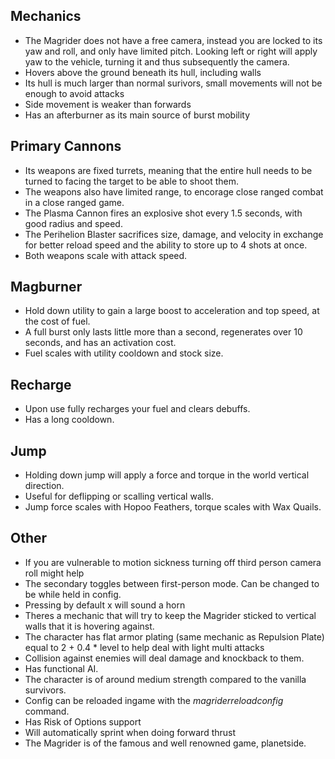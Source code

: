 ## Mechanics
- The Magrider does not have a free camera, instead you are locked to its yaw and roll, and only have limited pitch. Looking left or right will apply yaw to the vehicle, turning it and thus subsequently the camera.
- Hovers above the ground beneath its hull, including walls
- Its hull is much larger than normal surivors, small movements will not be enough to avoid attacks
- Side movement is weaker than forwards
- Has an afterburner as its main source of burst mobility

## Primary Cannons
- Its weapons are fixed turrets, meaning that the entire hull needs to be turned to facing the target to be able to shoot them.
- The weapons also have limited range, to encorage close ranged combat in a close ranged game.
- The Plasma Cannon fires an explosive shot every 1.5 seconds, with good radius and speed.
- The Perihelion Blaster sacrifices size, damage, and velocity in exchange for better reload speed and the ability to store up to 4 shots at once.
- Both weapons scale with attack speed.

## Magburner
- Hold down utility to gain a large boost to acceleration and top speed, at the cost of fuel.
- A full burst only lasts little more than a second, regenerates over 10 seconds, and has an activation cost.
- Fuel scales with utility cooldown and stock size.

## Recharge
- Upon use fully recharges your fuel and clears debuffs.
- Has a long cooldown.

## Jump
- Holding down jump will apply a force and torque in the world vertical direction.
- Useful for deflipping or scalling vertical walls.
- Jump force scales with Hopoo Feathers, torque scales with Wax Quails.

## Other
- If you are vulnerable to motion sickness turning off third person camera roll might help
- The secondary toggles between first-person mode. Can be changed to be while held in config.
- Pressing by default x will sound a horn
- Theres a mechanic that will try to keep the Magrider sticked to vertical walls that it is hovering against.
- The character has flat armor plating (same mechanic as Repulsion Plate) equal to 2 + 0.4 * level to help deal with light multi attacks
- Collision against enemies will deal damage and knockback to them.
- Has functional AI.
- The character is of around medium strength compared to the vanilla survivors.
- Config can be reloaded ingame with the *magriderreloadconfig* command.
- Has Risk of Options support
- Will automatically sprint when doing forward thrust
- The Magrider is of the famous and well renowned game, planetside.